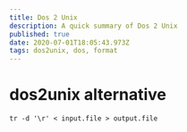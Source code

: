 ```yaml
---
title: Dos 2 Unix
description: A quick summary of Dos 2 Unix
published: true
date: 2020-07-01T18:05:43.973Z
tags: dos2unix, dos, format
---
```


# dos2unix alternative


```text
tr -d '\r' < input.file > output.file
```
